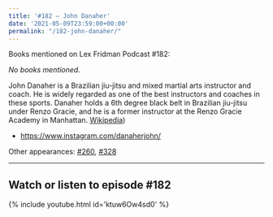 ```yaml
---
title: '#182 – John Danaher'
date: '2021-05-09T23:59:00+00:00'
permalink: "/182-john-danaher/"
---
```


Books mentioned on Lex Fridman Podcast #182:

*No books mentioned.*

John Danaher is a Brazilian jiu-jitsu and mixed martial arts instructor and coach. He is widely regarded as one of the best instructors and coaches in these sports. Danaher holds a 6th degree black belt in Brazilian jiu-jitsu under Renzo Gracie, and he is a former instructor at the Renzo Gracie Academy in Manhattan. <a href="https://en.wikipedia.org/wiki/John_Danaher_(martial_artist" target="_blank">Wikipedia</a>)

- <a href="https://www.instagram.com/danaherjohn/" target="_blank">https://www.instagram.com/danaherjohn/</a>

Other appearances: [\#260](/260-georges-st-pierre-john-danaher-gordon-ryan/), [\#328](/328-john-danaher/)

- - - - - -

## Watch or listen to episode #182

{% include youtube.html id='ktuw6Ow4sd0' %}
